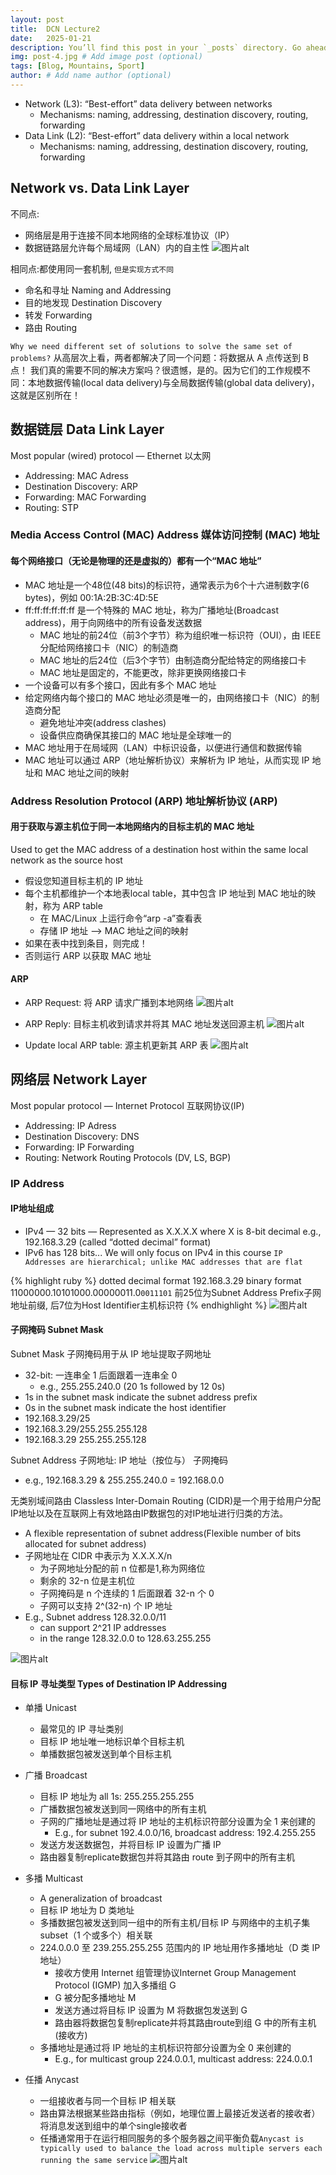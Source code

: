 ```yaml
---
layout: post
title:  DCN Lecture2
date:   2025-01-21
description: You’ll find this post in your `_posts` directory. Go ahead and edit it and re-build the site to see your changes. # Add post description (optional)
img: post-4.jpg # Add image post (optional)
tags: [Blog, Mountains, Sport]
author: # Add name author (optional)
---
```


- Network (L3): “Best-effort” data delivery between networks
  - Mechanisms: naming, addressing, destination discovery, routing, forwarding
- Data Link (L2): “Best-effort” data delivery within a local network
  - Mechanisms: naming, addressing, destination discovery, routing, forwarding

## Network vs. Data Link Layer
不同点:
- 网络层是用于连接不同本地网络的全球标准协议（IP）
- 数据链路层允许每个局域网（LAN）内的自主性
![图片alt](/assets/img/l2p1.png "Network vs. Data Link Layer")

相同点:都使用同一套机制, `但是实现方式不同`
- 命名和寻址 Naming and Addressing
- 目的地发现 Destination Discovery
- 转发 Forwarding
- 路由 Routing

`Why we need different set of solutions to solve the same set of problems?`
从高层次上看，两者都解决了同一个问题：将数据从 A 点传送到 B 点！
我们真的需要不同的解决方案吗？很遗憾，是的。因为它们的工作规模不同：本地数据传输(local data delivery)与全局数据传输(global data delivery)，这就是区别所在！


## 数据链层 Data Link Layer
Most popular (wired) protocol — Ethernet 以太网
- Addressing: MAC Adress
- Destination Discovery: ARP
- Forwarding: MAC Forwarding
- Routing: STP
### Media Access Control (MAC) Address 媒体访问控制 (MAC) 地址

#### 每个网络接口（无论是物理的还是虚拟的）都有一个“MAC 地址”
- MAC 地址是一个48位(48 bits)的标识符，通常表示为6个十六进制数字(6 bytes)，例如 00:1A:2B:3C:4D:5E
- ff:ff:ff:ff:ff:ff 是一个特殊的 MAC 地址，称为广播地址(Broadcast address)，用于向网络中的所有设备发送数据
  - MAC 地址的前24位（前3个字节）称为组织唯一标识符（OUI），由 IEEE 分配给网络接口卡（NIC）的制造商
  - MAC 地址的后24位（后3个字节）由制造商分配给特定的网络接口卡
  - MAC 地址是固定的，不能更改，除非更换网络接口卡
- 一个设备可以有多个接口，因此有多个 MAC 地址
- 给定网络内每个接口的 MAC 地址必须是唯一的，由网络接口卡（NIC）的制造商分配
  - 避免地址冲突(address clashes)
  - 设备供应商确保其接口的 MAC 地址是全球唯一的
- MAC 地址用于在局域网（LAN）中标识设备，以便进行通信和数据传输
- MAC 地址可以通过 ARP（地址解析协议）来解析为 IP 地址，从而实现 IP 地址和 MAC 地址之间的映射

### Address Resolution Protocol (ARP) 地址解析协议 (ARP)

#### 用于获取与源主机位于同一本地网络内的目标主机的 MAC 地址
Used to get the MAC address of a destination host
within the same local network as the source host

- 假设您知道目标主机的 IP 地址
- 每个主机都维护一个本地表local table，其中包含 IP 地址到 MAC 地址的映射，称为 ARP table
  - 在 MAC/Linux 上运行命令“arp -a”查看表
  - 存储 IP 地址 —> MAC 地址之间的映射
- 如果在表中找到条目，则完成！
- 否则运行 ARP 以获取 MAC 地址

#### ARP

- ARP Request: 将 ARP 请求广播到本地网络
![图片alt](/assets/img/l2p5.png "ARP-1")

- ARP Reply: 目标主机收到请求并将其 MAC 地址发送回源主机
![图片alt](/assets/img/l2p6.png "ARP-2")

- Update local ARP table: 源主机更新其 ARP 表
![图片alt](/assets/img/l2p7.png "ARP-3")


## 网络层 Network Layer
Most popular protocol — Internet Protocol 互联网协议(IP) 
- Addressing: IP Adress
- Destination Discovery: DNS
- Forwarding: IP Forwarding
- Routing: Network Routing Protocols (DV, LS, BGP)

### IP Address

#### IP地址组成
- IPv4 — 32 bits — Represented as X.X.X.X where X is 8-bit decimal
e.g., 192.168.3.29 (called “dotted decimal” format)
- IPv6 has 128 bits... We will only focus on IPv4 in this course
`IP Addresses are hierarchical; unlike MAC addresses that are flat`

{% highlight ruby %}
dotted decimal format  192.168.3.29
binary format  11000000.10101000.00000011.0`0011101`
前25位为Subnet Address Prefix子网地址前缀, 后7位为Host Identifier主机标识符
{% endhighlight %}
![图片alt](/assets/img/l2p2.png "IP地址")

#### 子网掩码 Subnet Mask
Subnet Mask 子网掩码用于从 IP 地址提取子网地址
- 32-bit: 一连串全 1 后面跟着一连串全 0
  - e.g., 255.255.240.0 (20 1s followed by 12 0s)
- 1s in the subnet mask indicate the subnet address prefix
- 0s in the subnet mask indicate the host identifier
- 192.168.3.29/25
- 192.168.3.29/255.255.255.128
- 192.168.3.29 255.255.255.128

Subnet Address 子网地址: IP 地址（按位与） 子网掩码
- e.g., 192.168.3.29 & 255.255.240.0 = 192.168.0.0

无类别域间路由 Classless Inter-Domain Routing (CIDR)是一个用于给用户分配IP地址以及在互联网上有效地路由IP数据包的对IP地址进行归类的方法。
- A flexible representation of subnet address(Flexible number of bits allocated for subnet address)
- 子网地址在 CIDR 中表示为 X.X.X.X/n
  - 为子网地址分配的前 n 位都是1,称为网络位
  - 剩余的 32-n 位是主机位
  - 子网掩码是 n 个连续的 1 后面跟着 32-n 个 0
  - 子网可以支持 2^(32-n) 个 IP 地址
- E.g., Subnet address 128.32.0.0/11
  - can support 2^21 IP addresses
  - in the range 128.32.0.0 to 128.63.255.255

![图片alt](/assets/img/l2p3.png "CIDR地址解析")

#### 目标 IP 寻址类型 Types of Destination IP Addressing

- 单播 Unicast
  - 最常见的 IP 寻址类别
  - 目标 IP 地址唯一地标识单个目标主机
  - 单播数据包被发送到单个目标主机

- 广播 Broadcast
  - 目标 IP 地址为 all 1s: 255.255.255.255
  - 广播数据包被发送到同一网络中的所有主机
  - 子网的广播地址是通过将 IP 地址的主机标识符部分设置为全 1 来创建的
    - E.g., for subnet 192.4.0.0/16, broadcast address: 192.4.255.255
  - 发送方发送数据包，并将目标 IP 设置为广播 IP
  - 路由器复制replicate数据包并将其路由 route 到子网中的所有主机

- 多播 Multicast
  - A generalization of broadcast
  - 目标 IP 地址为 D 类地址
  - 多播数据包被发送到同一组中的所有主机/目标 IP 与网络中的主机子集subset（1 个或多个）相关联
  - 224.0.0.0 至 239.255.255.255 范围内的 IP 地址用作多播地址（D 类 IP 地址）
    - 接收方使用 Internet 组管理协议Internet Group Management Protocol (IGMP) 加入多播组 G
    - G 被分配多播地址 M
    - 发送方通过将目标 IP 设置为 M 将数据包发送到 G
    - 路由器将数据包复制replicate并将其路由route到组 G 中的所有主机(接收方)
  - 多播地址是通过将 IP 地址的主机标识符部分设置为全 0 来创建的
    - E.g., for multicast group 224.0.0.1, multicast address: 224.0.0.1

- 任播 Anycast
  - 一组接收者与同一个目标 IP 相关联
  - 路由算法根据某些路由指标（例如，地理位置上最接近发送者的接收者）将消息发送到组中的单个single接收者
  - 任播通常用于在运行相同服务的多个服务器之间平衡负载`Anycast is typically used to balance the load across multiple servers each running the same service`
![图片alt](/assets/img/l2p4.png "目标 IP 寻址类型")



[jekyll-docs]: https://jekyllrb.com/docs/home
[jekyll-gh]:   https://github.com/jekyll/jekyll
[jekyll-talk]: https://talk.jekyllrb.com/
